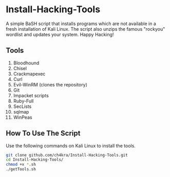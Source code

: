 # Install-Hacking-Tools
A simple BaSH script that installs programs which are not available in a fresh installation of Kali Linux. The script also unzips the famous "rockyou" wordlist and updates your system. Happy Hacking! 

## Tools
1. Bloodhound
2. Chisel 
3. Crackmapexec
4. Curl
5. Evil-WinRM (clones the repository)
6. Git
7. Impacket scripts
8. Ruby-Full
9. SecLists
10. sqlmap
11. WinPeas

## How To Use The Script
Use the following commands on Kali Linux to install the tools.

```bash
git clone github.com/ch4kra/Install-Hacking-Tools.git
cd Install-Hacking-Tools/
chmod +x *.sh 
./getTools.sh
```
